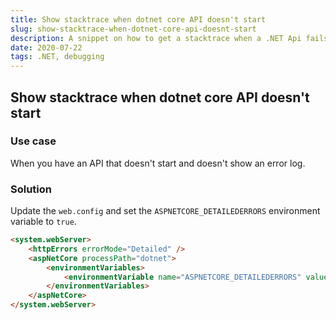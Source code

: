 ```yaml
---
title: Show stacktrace when dotnet core API doesn't start
slug: show-stacktrace-when-dotnet-core-api-doesnt-start
description: A snippet on how to get a stacktrace when a .NET Api fails to start.
date: 2020-07-22
tags: .NET, debugging
---
```


## Show stacktrace when dotnet core API doesn't start

### Use case

When you have an API that doesn't start and doesn't show an error log.

### Solution

Update the `web.config` and set the `ASPNETCORE_DETAILEDERRORS` environment variable to `true`.

```html
<system.webServer>
	<httpErrors errorMode="Detailed" />
	<aspNetCore processPath="dotnet">
		<environmentVariables>
			<environmentVariable name="ASPNETCORE_DETAILEDERRORS" value="true" />
		</environmentVariables>
	</aspNetCore>
</system.webServer>
```
